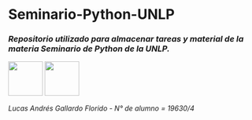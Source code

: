 # Seminario-Python-UNLP
### <em>Repositorio utilizado para almacenar tareas y material de la materia Seminario de Python de la UNLP.<em>
  
<img src="https://www.notion.so/image/https%3A%2F%2Fs3-us-west-2.amazonaws.com%2Fsecure.notion-static.com%2F7652f93a-09e4-4954-981f-c05281e5e71e%2FImagen1.png?table=block&id=97d07e67-790d-44cc-90bc-7db48158f30d&spaceId=0590467c-98f2-471e-b85d-6b73a520a1f3&width=250&userId=662d26c9-2f31-4ccc-a2e9-089c8ccc8038&cache=v2" width="70">
<img src="https://camo.githubusercontent.com/c941c038e9963f2716177d41cc02ad0d9c41fe0481ec188836b6303572b586d7/68747470733a2f2f75706c6f61642e77696b696d656469612e6f72672f77696b6970656469612f636f6d6d6f6e732f7468756d622f632f63332f507974686f6e2d6c6f676f2d6e6f746578742e7376672f3130323470782d507974686f6e2d6c6f676f2d6e6f746578742e7376672e706e67" width="70"> 

Lucas Andrés Gallardo Florido - N° de alumno = 19630/4
